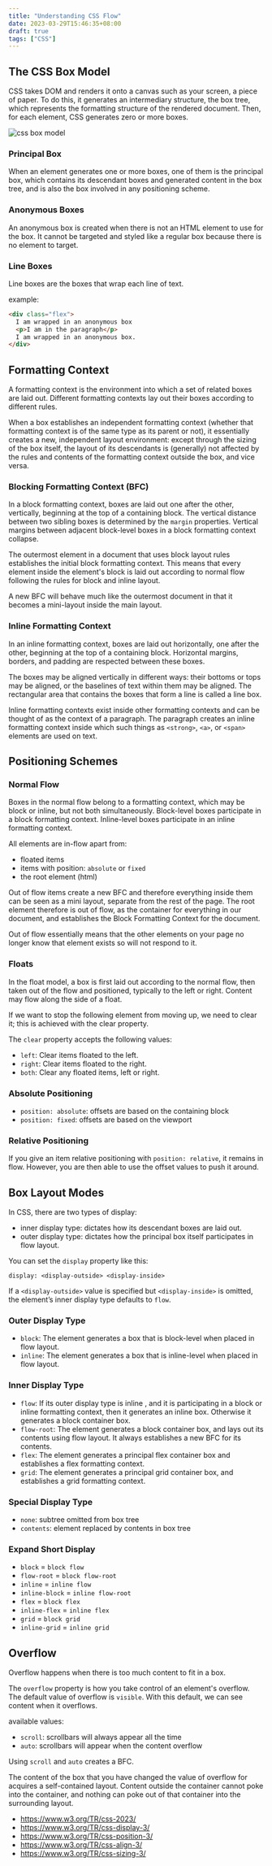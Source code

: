 ```yaml
---
title: "Understanding CSS Flow"
date: 2023-03-29T15:46:35+08:00
draft: true
tags: ["CSS"]
---
```


## The CSS Box Model

CSS takes DOM and renders it onto a canvas such as your screen, a piece of paper. To do this, it generates an intermediary structure, the box tree, which represents the formatting structure of the rendered document. Then, for each element, CSS generates zero or more boxes.

![css box model](https://res.cloudinary.com/practicaldev/image/fetch/s--7ihEu6G5--/c_imagga_scale,f_auto,fl_progressive,h_900,q_auto,w_1600/https://dev-to-uploads.s3.amazonaws.com/i/iwkjpm93cri86dxj19gb.png)

### Principal Box

When an element generates one or more boxes, one of them is the principal box, which contains its descendant boxes and generated content in the box tree, and is also the box involved in any positioning scheme.

### Anonymous Boxes

An anonymous box is created when there is not an HTML element to use for the box. It cannot be targeted and styled like a regular box because there is no element to target.

### Line Boxes

Line boxes are the boxes that wrap each line of text.

example:
```html
<div class="flex">
  I am wrapped in an anonymous box 
  <p>I am in the paragraph</p>
  I am wrapped in an anonymous box.
</div>
```

## Formatting Context

A formatting context is the environment into which a set of related boxes are laid out. Different formatting contexts lay out their boxes according to different rules.

When a box establishes an independent formatting context (whether that formatting context is of the same type as its parent or not), it essentially creates a new, independent layout environment: except through the sizing of the box itself, the layout of its descendants is (generally) not affected by the rules and contents of the formatting context outside the box, and vice versa. 

### Blocking Formatting Context (BFC)

In a block formatting context, boxes are laid out one after the other, vertically, beginning at the top of a containing block. The vertical distance between two sibling boxes is determined by the `margin` properties. Vertical margins between adjacent block-level boxes in a block formatting context collapse.

The outermost element in a document that uses block layout rules establishes the initial block formatting context. This means that every element inside the <html> element's block is laid out according to normal flow following the rules for block and inline layout.

A new BFC will behave much like the outermost document in that it becomes a mini-layout inside the main layout.

### Inline Formatting Context

In an inline formatting context, boxes are laid out horizontally, one after the other, beginning at the top of a containing block. Horizontal margins, borders, and padding are respected between these boxes.

The boxes may be aligned vertically in different ways: their bottoms or tops may be aligned, or the baselines of text within them may be aligned. The rectangular area that contains the boxes that form a line is called a line box.

Inline formatting contexts exist inside other formatting contexts and can be thought of as the context of a paragraph. The paragraph creates an inline formatting context inside which such things as `<strong>`, `<a>`, or `<span>` elements are used on text.

## Positioning Schemes

### Normal Flow

Boxes in the normal flow belong to a formatting context, which may be block or inline, but not both simultaneously. Block-level boxes participate in a block formatting context. Inline-level boxes participate in an inline formatting context.

All elements are in-flow apart from:

- floated items
- items with position: `absolute` or `fixed`
- the root element (html)

Out of flow items create a new BFC and therefore everything inside them can be seen as a mini layout, separate from the rest of the page. The root element therefore is out of flow, as the container for everything in our document, and establishes the Block Formatting Context for the document.

Out of flow essentially means that the other elements on your page no longer know that element exists so will not respond to it.

### Floats

In the float model, a box is first laid out according to the normal flow, then taken out of the flow and positioned, typically to the left or right. Content may flow along the side of a float.

If we want to stop the following element from moving up, we need to clear it; this is achieved with the clear property.

The `clear` property accepts the following values:
- `left`: Clear items floated to the left.
- `right`: Clear items floated to the right.
- `both`: Clear any floated items, left or right.

### Absolute Positioning

- `position: absolute`: offsets are based on the containing block
- `position: fixed`: offsets are based on the viewport

### Relative Positioning

If you give an item relative positioning with `position: relative`, it remains in flow. However, you are then able to use the offset values to push it around.

## Box Layout Modes

In CSS, there are two types of display:
- inner display type: dictates how its descendant boxes are laid out.
- outer display type: dictates how the principal box itself participates in flow layout.

You can set the `display` property like this:

`display: <display-outside> <display-inside>`

If a `<display-outside>` value is specified but `<display-inside>` is omitted, the element’s inner display type defaults to `flow`.

### Outer Display Type

- `block`: The element generates a box that is block-level when placed in flow layout.
- `inline`: The element generates a box that is inline-level when placed in flow layout.

### Inner Display Type

- `flow`: If its outer display type is inline , and it is participating in a block or inline formatting context, then it generates an inline box. Otherwise it generates a block container box.
- `flow-root`: The element generates a block container box, and lays out its contents using flow layout. It always establishes a new BFC for its contents.
- `flex`: The element generates a principal flex container box and establishes a flex formatting context.
- `grid`: The element generates a principal grid container box, and establishes a grid formatting context.

### Special Display Type

- `none`: subtree omitted from box tree 
- `contents`: element replaced by contents in box tree 

### Expand Short Display

- `block` = `block flow`
- `flow-root` = `block flow-root`
- `inline` = `inline flow`
- `inline-block` = `inline flow-root`
- `flex` = `block flex`
- `inline-flex` = `inline flex`
- `grid` = `block grid`
- `inline-grid` = `inline grid`

## Overflow

Overflow happens when there is too much content to fit in a box.

The `overflow` property is how you take control of an element's overflow. The default value of overflow is `visible`. With this default, we can see content when it overflows.

available values:
- `scroll`: scrollbars will always appear all the time
- `auto`: scrollbars will appear when the content overflow

Using `scroll` and `auto` creates a BFC.

The content of the box that you have changed the value of overflow for acquires a self-contained layout. Content outside the container cannot poke into the container, and nothing can poke out of that container into the surrounding layout.

- https://www.w3.org/TR/css-2023/
- https://www.w3.org/TR/css-display-3/
- https://www.w3.org/TR/css-position-3/
- https://www.w3.org/TR/css-align-3/
- https://www.w3.org/TR/css-sizing-3/
